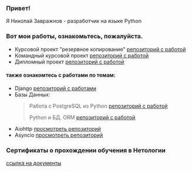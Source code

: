 ### Привет! 
Я Николай Завражнов - разработчик на языке Python
### Вот мои работы, ознакомьтесь, пожалуйста.
* Курсовой проект "резервное копирование" [репозиторий с работой](https://github.com/Nikolay-Zavrazhnov/course_project_1)
* Командный курсовой проект [репозиторий с работой](https://github.com/Nikolay-Zavrazhnov/VK_team_project)
* Дипломный проект [репозиторий с работой](https://github.com/Nikolay-Zavrazhnov/python-final-diplom_nick/tree/nikolay)
#### также ознакомтесь с работами по темам:
* Django [репозиторий с работами](https://github.com/Nikolay-Zavrazhnov/DJANGO_1)
* Базы Данных:
  > Работа с PostgreSQL из Python [репозиторий с работой](https://github.com/Nikolay-Zavrazhnov/task_5_database)
  > 
  > Python и БД. ORM [репозиторий с работой](https://github.com/Nikolay-Zavrazhnov/Task_6_database)
* Aiohttp [просмотреть репозиторий](https://github.com/Nikolay-Zavrazhnov/Aiohttp)
* Asyncio [просмотреть репозиторий](https://github.com/Nikolay-Zavrazhnov/Swapi_asycio)

### Сертификаты о прохождении обучения в Нетологии
[ссылка на документы](https://github.com/Nikolay-Zavrazhnov/certificate_from_netology.git)
<!--
**Nikolay-Zavrazhnov/Nikolay-Zavrazhnov** is a ✨ _special_ ✨ repository because its `README.md` (this file) appears on your GitHub profile.

Here are some ideas to get you started:

- 🔭 I’m currently working on ...
- 🌱 I’m currently learning ...
- 👯 I’m looking to collaborate on ...
- 🤔 I’m looking for help with ...
- 💬 Ask me about ...
- 📫 How to reach me: ...
- 😄 Pronouns: ...
- ⚡ Fun fact: ...
-->
